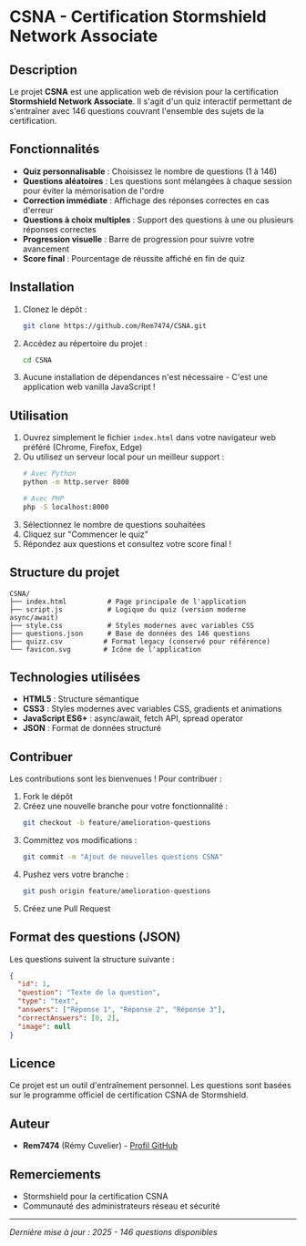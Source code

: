 # CSNA - Certification Stormshield Network Associate

## Description
Le projet **CSNA** est une application web de révision pour la certification **Stormshield Network Associate**. Il s'agit d'un quiz interactif permettant de s'entraîner avec 146 questions couvrant l'ensemble des sujets de la certification.

## Fonctionnalités
- **Quiz personnalisable** : Choisissez le nombre de questions (1 à 146)
- **Questions aléatoires** : Les questions sont mélangées à chaque session pour éviter la mémorisation de l'ordre
- **Correction immédiate** : Affichage des réponses correctes en cas d'erreur
- **Questions à choix multiples** : Support des questions à une ou plusieurs réponses correctes
- **Progression visuelle** : Barre de progression pour suivre votre avancement
- **Score final** : Pourcentage de réussite affiché en fin de quiz

## Installation
1. Clonez le dépôt :
    ```bash
    git clone https://github.com/Rem7474/CSNA.git
    ```
2. Accédez au répertoire du projet :
    ```bash
    cd CSNA
    ```
3. Aucune installation de dépendances n'est nécessaire - C'est une application web vanilla JavaScript !

## Utilisation
1. Ouvrez simplement le fichier `index.html` dans votre navigateur web préféré (Chrome, Firefox, Edge)
2. Ou utilisez un serveur local pour un meilleur support :
    ```bash
    # Avec Python
    python -m http.server 8000
    
    # Avec PHP
    php -S localhost:8000
    ```
3. Sélectionnez le nombre de questions souhaitées
4. Cliquez sur "Commencer le quiz"
5. Répondez aux questions et consultez votre score final !

## Structure du projet
```
CSNA/
├── index.html          # Page principale de l'application
├── script.js           # Logique du quiz (version moderne async/await)
├── style.css           # Styles modernes avec variables CSS
├── questions.json      # Base de données des 146 questions
├── quizz.csv          # Format legacy (conservé pour référence)
└── favicon.svg        # Icône de l'application
```

## Technologies utilisées
- **HTML5** : Structure sémantique
- **CSS3** : Styles modernes avec variables CSS, gradients et animations
- **JavaScript ES6+** : async/await, fetch API, spread operator
- **JSON** : Format de données structuré

## Contribuer
Les contributions sont les bienvenues ! Pour contribuer :
1. Fork le dépôt
2. Créez une nouvelle branche pour votre fonctionnalité :
    ```bash
    git checkout -b feature/amelioration-questions
    ```
3. Committez vos modifications :
    ```bash
    git commit -m "Ajout de nouvelles questions CSNA"
    ```
4. Pushez vers votre branche :
    ```bash
    git push origin feature/amelioration-questions
    ```
5. Créez une Pull Request

## Format des questions (JSON)
Les questions suivent la structure suivante :
```json
{
  "id": 1,
  "question": "Texte de la question",
  "type": "text",
  "answers": ["Réponse 1", "Réponse 2", "Réponse 3"],
  "correctAnswers": [0, 2],
  "image": null
}
```

## Licence
Ce projet est un outil d'entraînement personnel. Les questions sont basées sur le programme officiel de certification CSNA de Stormshield.

## Auteur
- **Rem7474** (Rémy Cuvelier) - [Profil GitHub](https://github.com/Rem7474)

## Remerciements
- Stormshield pour la certification CSNA
- Communauté des administrateurs réseau et sécurité

---

*Dernière mise à jour : 2025 - 146 questions disponibles*
